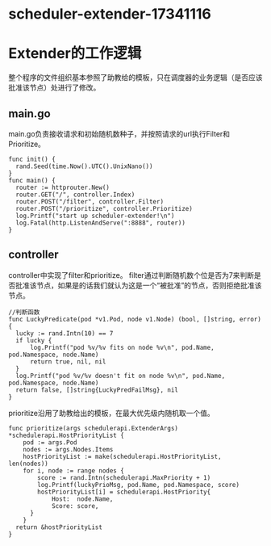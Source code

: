 # scheduler-extender-17341116
# Extender的工作逻辑
  整个程序的文件组织基本参照了助教给的模板，只在调度器的业务逻辑（是否应该批准该节点）处进行了修改。
## main.go
  main.go负责接收请求和初始随机数种子，并按照请求的url执行Filter和Prioritize。
  ```
func init() {
	rand.Seed(time.Now().UTC().UnixNano())
}
func main() {
	router := httprouter.New()
	router.GET("/", controller.Index)
	router.POST("/filter", controller.Filter)
	router.POST("/prioritize", controller.Prioritize)
	log.Printf("start up scheduler-extender!\n")
	log.Fatal(http.ListenAndServe(":8888", router))
}
  ```
## controller
  controller中实现了filter和prioritize。
  filter通过判断随机数个位是否为7来判断是否批准该节点，如果是的话我们就认为这是⼀个“被批准”的节点，否则拒绝批准该节点。
  ```
//判断函数
func LuckyPredicate(pod *v1.Pod, node v1.Node) (bool, []string, error) {
	lucky := rand.Intn(10) == 7
	if lucky {
		log.Printf("pod %v/%v fits on node %v\n", pod.Name, pod.Namespace, node.Name)
		return true, nil, nil
	}
	log.Printf("pod %v/%v doesn't fit on node %v\n", pod.Name, pod.Namespace, node.Name)
	return false, []string{LuckyPredFailMsg}, nil
}
  ```
  prioritize沿用了助教给出的模板，在最⼤优先级内随机取⼀个值。
  ```
  func prioritize(args schedulerapi.ExtenderArgs) *schedulerapi.HostPriorityList {
	  pod := args.Pod
	  nodes := args.Nodes.Items
	  hostPriorityList := make(schedulerapi.HostPriorityList, len(nodes))
	  for i, node := range nodes {
		  score := rand.Intn(schedulerapi.MaxPriority + 1)
		  log.Printf(luckyPrioMsg, pod.Name, pod.Namespace, score)
		  hostPriorityList[i] = schedulerapi.HostPriority{
			  Host:  node.Name,
			  Score: score,
	    }
	  }
    return &hostPriorityList
  }
  ```
